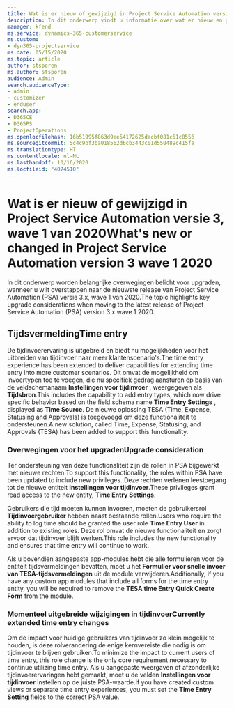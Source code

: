 ```yaml
---
title: Wat is er nieuw of gewijzigd in Project Service Automation versie 3.x, wave 1 van 2020
description: In dit onderwerp vindt u informatie over wat er nieuw en gewijzigd is in Project Service Automation versie 3, wave 1 van 2020.
manager: kfend
ms.service: dynamics-365-customerservice
ms.custom:
- dyn365-projectservice
ms.date: 05/15/2020
ms.topic: article
author: stsporen
ms.author: stsporen
audience: Admin
search.audienceType:
- admin
- customizer
- enduser
search.app:
- D365CE
- D365PS
- ProjectOperations
ms.openlocfilehash: 16b51995f863d9ee54172625dacbf081c51c8556
ms.sourcegitcommit: 5c4c9bf3ba018562d6cb3443c01d550489c415fa
ms.translationtype: HT
ms.contentlocale: nl-NL
ms.lasthandoff: 10/16/2020
ms.locfileid: "4074510"
---
```

# <a name="whats-new-or-changed-in-project-service-automation-version-3-wave-1-2020"></a><span data-ttu-id="9adf1-103">Wat is er nieuw of gewijzigd in Project Service Automation versie 3, wave 1 van 2020</span><span class="sxs-lookup"><span data-stu-id="9adf1-103">What's new or changed in Project Service Automation version 3 wave 1 2020</span></span>
<span data-ttu-id="9adf1-104">In dit onderwerp worden belangrijke overwegingen belicht voor upgraden, wanneer u wilt overstappen naar de nieuwste release van Project Service Automation (PSA) versie 3.x, wave 1 van 2020.</span><span class="sxs-lookup"><span data-stu-id="9adf1-104">The topic highlights key upgrade considerations when moving to the latest release of Project Service Automation (PSA) version 3.x wave 1 2020.</span></span>

## <a name="time-entry"></a><span data-ttu-id="9adf1-105">Tijdsvermelding</span><span class="sxs-lookup"><span data-stu-id="9adf1-105">Time entry</span></span>
<span data-ttu-id="9adf1-106">De tijdinvoerervaring is uitgebreid en biedt nu mogelijkheden voor het uitbreiden van tijdinvoer naar meer klantenscenario's.</span><span class="sxs-lookup"><span data-stu-id="9adf1-106">The time entry experience has been extended to deliver capabilities for extending time entry into more customer scenarios.</span></span> <span data-ttu-id="9adf1-107">Dit omvat de mogelijkheid om invoertypen toe te voegen, die nu specifiek gedrag aansturen op basis van de veldschemanaam **Instellingen voor tijdinvoer** , weergegeven als **Tijdsbron**.</span><span class="sxs-lookup"><span data-stu-id="9adf1-107">This includes the capability to add entry types, which now drive specific behavior based on the field schema name **Time Entry Settings** , displayed as **Time Source**.</span></span> <span data-ttu-id="9adf1-108">De nieuwe oplossing TESA (Time, Expense, Statusing and Approvals) is toegevoegd om deze functionaliteit te ondersteunen.</span><span class="sxs-lookup"><span data-stu-id="9adf1-108">A new solution, called Time, Expense, Statusing, and Approvals (TESA) has been added to support this functionality.</span></span>

### <a name="upgrade-consideration"></a><span data-ttu-id="9adf1-109">Overwegingen voor het upgraden</span><span class="sxs-lookup"><span data-stu-id="9adf1-109">Upgrade consideration</span></span>
<span data-ttu-id="9adf1-110">Ter ondersteuning van deze functionaliteit zijn de rollen in PSA bijgewerkt met nieuwe rechten.</span><span class="sxs-lookup"><span data-stu-id="9adf1-110">To support this functionality, the roles within PSA have been updated to include new privileges.</span></span> <span data-ttu-id="9adf1-111">Deze rechten verlenen leestoegang tot de nieuwe entiteit **Instellingen voor tijdinvoer**.</span><span class="sxs-lookup"><span data-stu-id="9adf1-111">These privileges grant read access to the new entity, **Time Entry Settings**.</span></span>

<span data-ttu-id="9adf1-112">Gebruikers die tijd moeten kunnen invoeren, moeten de gebruikersrol **Tijdinvoergebruiker** hebben naast bestaande rollen.</span><span class="sxs-lookup"><span data-stu-id="9adf1-112">Users who require the ability to log time should be granted the user role **Time Entry User** in addition to existing roles.</span></span> <span data-ttu-id="9adf1-113">Deze rol omvat de nieuwe functionaliteit en zorgt ervoor dat tijdinvoer blijft werken.</span><span class="sxs-lookup"><span data-stu-id="9adf1-113">This role includes the new functionality and ensures that time entry will continue to work.</span></span>

<span data-ttu-id="9adf1-114">Als u bovendien aangepaste app-modules hebt die alle formulieren voor de entiteit tijdsvermeldingen bevatten, moet u het **Formulier voor snelle invoer van TESA-tijdsvermeldingen** uit de module verwijderen.</span><span class="sxs-lookup"><span data-stu-id="9adf1-114">Additionally, if you have any custom app modules that include all forms for the time entry entity, you will be required to remove the **TESA time Entry Quick Create Form** from the module.</span></span>

### <a name="currently-extended-time-entry-changes"></a><span data-ttu-id="9adf1-115">Momenteel uitgebreide wijzigingen in tijdinvoer</span><span class="sxs-lookup"><span data-stu-id="9adf1-115">Currently extended time entry changes</span></span>
<span data-ttu-id="9adf1-116">Om de impact voor huidige gebruikers van tijdinvoer zo klein mogelijk te houden, is deze rolverandering de enige kernvereiste die nodig is om tijdinvoer te blijven gebruiken.</span><span class="sxs-lookup"><span data-stu-id="9adf1-116">To minimize the impact to current users of time entry, this role change is the only core requirement necessary to continue utilizing time entry.</span></span> <span data-ttu-id="9adf1-117">Als u aangepaste weergaven of afzonderlijke tijdinvoerervaringen hebt gemaakt, moet u de velden **Instellingen voor tijdinvoer** instellen op de juiste PSA-waarde.</span><span class="sxs-lookup"><span data-stu-id="9adf1-117">If you have created custom views or separate time entry experiences, you must set the **Time Entry Setting** fields to the correct PSA value.</span></span>
